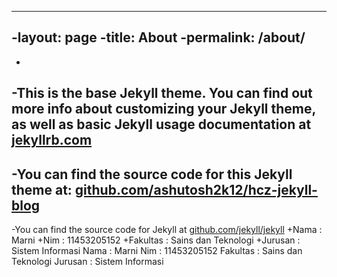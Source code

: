 ----
-layout: page
-title: About
-permalink: /about/
----
-
-This is the base Jekyll theme. You can find out more info about customizing your Jekyll theme, as well as basic Jekyll usage documentation at [jekyllrb.com](http://jekyllrb.com/)
-
-You can find the source code for this Jekyll theme at: [github.com/ashutosh2k12/hcz-jekyll-blog](https://github.com/ashutosh2k12/hcz-jekyll-blog)
-
-You can find the source code for Jekyll at [github.com/jekyll/jekyll](https://github.com/jekyll/jekyll)
+Nama     : Marni
+Nim      : 11453205152
+Fakultas : Sains dan Teknologi
+Jurusan  : Sistem Informasi
Nama     : Marni
Nim      : 11453205152
Fakultas : Sains dan Teknologi
Jurusan  : Sistem Informasi
